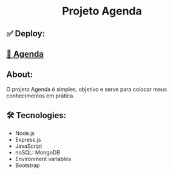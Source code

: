 <h1 align="center">Projeto Agenda</h1>

##  ✅ Deploy:
<h2><a href="http://34.95.207.34/">🚀 Agenda</a></h2>

## About:
<p>O projeto Agenda é simples, objetivo e serve para colocar meus conhecimentos em prática.</p>

## 🛠 Tecnologies:
 <ul>
    <li>Node.js</li>
    <li>Express.js</li>
    <li>JavaScript</li>
    <li>noSQL: MongoDB</li>
    <li>Environment variables</li>
    <li>Bootstrap</li>
 </ul>
